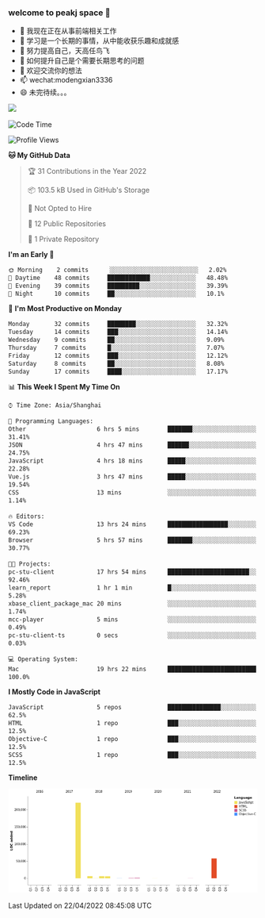 ### welcome to peakj space 👋



- 🔭 我现在正在从事前端相关工作
- 🌱 学习是一个长期的事情，从中能收获乐趣和成就感
- 👯 努力提高自己，天高任鸟飞
- 🤔 如何提升自己是个需要长期思考的问题
- 💬 欢迎交流你的想法
- 📫 wechat:modengxian3336
- 😄 未完待续。。。

![](https://s2.ax1x.com/2019/06/28/ZKxc4J.jpg)

<!--START_SECTION:waka-->
![Code Time](http://img.shields.io/badge/Code%20Time-1%2C104%20hrs%2011%20mins-blue)

![Profile Views](http://img.shields.io/badge/Profile%20Views-0-blue)

**🐱 My GitHub Data** 

> 🏆 31 Contributions in the Year 2022
 > 
> 📦 103.5 kB Used in GitHub's Storage 
 > 
> 🚫 Not Opted to Hire
 > 
> 📜 12 Public Repositories 
 > 
> 🔑 1 Private Repository 
 > 
**I'm an Early 🐤** 

```text
🌞 Morning    2 commits      ░░░░░░░░░░░░░░░░░░░░░░░░░   2.02% 
🌆 Daytime    48 commits     ████████████░░░░░░░░░░░░░   48.48% 
🌃 Evening    39 commits     █████████░░░░░░░░░░░░░░░░   39.39% 
🌙 Night      10 commits     ██░░░░░░░░░░░░░░░░░░░░░░░   10.1%

```
📅 **I'm Most Productive on Monday** 

```text
Monday       32 commits     ████████░░░░░░░░░░░░░░░░░   32.32% 
Tuesday      14 commits     ███░░░░░░░░░░░░░░░░░░░░░░   14.14% 
Wednesday    9 commits      ██░░░░░░░░░░░░░░░░░░░░░░░   9.09% 
Thursday     7 commits      █░░░░░░░░░░░░░░░░░░░░░░░░   7.07% 
Friday       12 commits     ███░░░░░░░░░░░░░░░░░░░░░░   12.12% 
Saturday     8 commits      ██░░░░░░░░░░░░░░░░░░░░░░░   8.08% 
Sunday       17 commits     ████░░░░░░░░░░░░░░░░░░░░░   17.17%

```


📊 **This Week I Spent My Time On** 

```text
⌚︎ Time Zone: Asia/Shanghai

💬 Programming Languages: 
Other                    6 hrs 5 mins        ███████░░░░░░░░░░░░░░░░░░   31.41% 
JSON                     4 hrs 47 mins       ██████░░░░░░░░░░░░░░░░░░░   24.75% 
JavaScript               4 hrs 18 mins       █████░░░░░░░░░░░░░░░░░░░░   22.28% 
Vue.js                   3 hrs 47 mins       █████░░░░░░░░░░░░░░░░░░░░   19.54% 
CSS                      13 mins             ░░░░░░░░░░░░░░░░░░░░░░░░░   1.14%

🔥 Editors: 
VS Code                  13 hrs 24 mins      █████████████████░░░░░░░░   69.23% 
Browser                  5 hrs 57 mins       ███████░░░░░░░░░░░░░░░░░░   30.77%

🐱‍💻 Projects: 
pc-stu-client            17 hrs 54 mins      ███████████████████████░░   92.46% 
learn_report             1 hr 1 min          █░░░░░░░░░░░░░░░░░░░░░░░░   5.28% 
xbase_client_package_mac 20 mins             ░░░░░░░░░░░░░░░░░░░░░░░░░   1.74% 
mcc-player               5 mins              ░░░░░░░░░░░░░░░░░░░░░░░░░   0.49% 
pc-stu-client-ts         0 secs              ░░░░░░░░░░░░░░░░░░░░░░░░░   0.03%

💻 Operating System: 
Mac                      19 hrs 22 mins      █████████████████████████   100.0%

```

**I Mostly Code in JavaScript** 

```text
JavaScript               5 repos             ███████████████░░░░░░░░░░   62.5% 
HTML                     1 repo              ███░░░░░░░░░░░░░░░░░░░░░░   12.5% 
Objective-C              1 repo              ███░░░░░░░░░░░░░░░░░░░░░░   12.5% 
SCSS                     1 repo              ███░░░░░░░░░░░░░░░░░░░░░░   12.5%

```


**Timeline**

![Chart not found](https://raw.githubusercontent.com/PeakJ/PeakJ/master/charts/bar_graph.png) 


 Last Updated on 22/04/2022 08:45:08 UTC
<!--END_SECTION:waka-->
